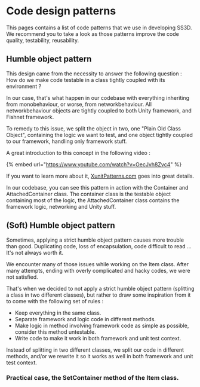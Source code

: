 # Code design patterns

This pages contains a list of code patterns that we use in developing SS3D. We recommend you to take a look as those patterns improve the code quality, testability, reusability.

## Humble object pattern

This design came from the necessity to answer the following question : How do we make code testable in a class tightly coupled with its environment ?

In our case, that's what happen in our codebase with everything inheriting from monobehaviour, or worse, from networkbehaviour. All networkbehaviour objects are tightly coupled to both Unity framework, and Fishnet framework.

To remedy to this issue, we split the object in two, one  "Plain Old Class Object", containing the logic we want to test, and one object tightly coupled to our framework, handling only framework stuff.

A great introduction to this concept in the following video :&#x20;

{% embed url="https://www.youtube.com/watch?v=OecJvh8Zvc4" %}

If you want to learn more about it, [XunitPatterns.com](http://xunitpatterns.com/Humble%20Object.html) goes into great details.

In our codebase, you can see this pattern in action with the Container and AttachedContainer class. The container class is the testable object containing most of the logic, the AttachedContainer class contains the framework logic, networking and Unity stuff.



## (Soft) Humble object pattern



Sometimes, applying a strict humble object pattern causes more trouble than good. Duplicating code, loss of encapsulation, code difficult to read ... It's not always worth it.

We encounter many of those issues while working on the Item class. After many attempts, ending with overly complicated and hacky codes, we were not satisfied.

That's when we decided to not apply a strict humble object pattern (splitting a class in two different classes), but rather to draw some inspiration from it to come with the following set of rules :&#x20;

* Keep everything in the same class.
* Separate framework and logic code in different methods.
* Make logic in method involving framework code as simple as possible, consider this method untestable.
* Write code to make it work in both framework and unit test context.

Instead of splitting in two different classes, we split our code in different methods, and/or we rewrite it so it works as well  in both framework and unit test context.

### Practical case, the SetContainer method of the Item class.

